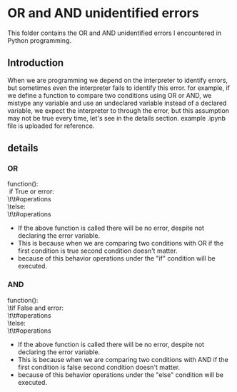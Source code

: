 # OR and AND unidentified errors
This folder contains the OR and AND unidentified errors I encountered in Python programming.

## Introduction
When we are programming we depend on the interpreter to identify errors, but sometimes even the interpreter fails to identify this error. for example, if we define a function to compare two conditions using OR or AND, we mistype any variable and use an undeclared variable instead of a declared variable, we expect the interpreter to through the error, but this assumption may not be true every time, let's see in the details section. example .ipynb file is uploaded for reference.

## details 

### OR
function():<br>
&nbsp;if True or error:<br>
\t\t#operations<br>
\telse:<br>
\t\t#operations<br>

* If the above function is called there will be no error, despite not declaring the error variable. 
* This is because when we are comparing two conditions with OR if the first condition is true second condition doesn't matter.
* because of this behavior operations under the "if" condition will be executed.


### AND
function():<br>
\tif False and error:<br>
\t\t#operations<br>
\telse:<br>
\t\t#operations<br>

* If the above function is called there will be no error, despite not declaring the error variable. 
* This is because when we are comparing two conditions with AND if the first condition is false second condition doesn't matter.
* because of this behavior operations under the "else" condition will be executed.

  

